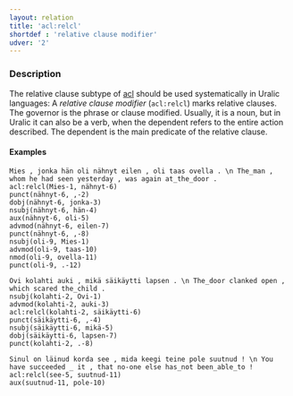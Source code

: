 ```yaml
---
layout: relation
title: 'acl:relcl'
shortdef : 'relative clause modifier'
udver: '2'
---
```


### Description

The relative clause subtype of [acl]() should be used systematically in Uralic
languages: A *relative clause modifier* (`acl:relcl`) marks relative clauses.
The governor is the phrase or clause modified. Usually, it is a noun, but in
Uralic it can also be a verb, when the dependent refers to the entire action
described.  The dependent is the main predicate of the relative clause.


#### Examples

<!-- fname:relcl_NP.pdf -->
~~~ sdparse
Mies , jonka hän oli nähnyt eilen , oli taas ovella . \n The_man , whom he had seen yesterday , was again at_the_door .
acl:relcl(Mies-1, nähnyt-6)
punct(nähnyt-6, ,-2)
dobj(nähnyt-6, jonka-3)
nsubj(nähnyt-6, hän-4)
aux(nähnyt-6, oli-5)
advmod(nähnyt-6, eilen-7)
punct(nähnyt-6, ,-8)
nsubj(oli-9, Mies-1)
advmod(oli-9, taas-10)
nmod(oli-9, ovella-11)
punct(oli-9, .-12)
~~~

<!-- fname:relcl_clause.pdf -->
~~~ sdparse
Ovi kolahti auki , mikä säikäytti lapsen . \n The_door clanked open , which scared the_child .
nsubj(kolahti-2, Ovi-1)
advmod(kolahti-2, auki-3)
acl:relcl(kolahti-2, säikäytti-6)
punct(säikäytti-6, ,-4)
nsubj(säikäytti-6, mikä-5)
dobj(säikäytti-6, lapsen-7)
punct(kolahti-2, .-8)
~~~

<!-- -->
~~~ sdparse
Sinul on läinud korda see , mida keegi teine pole suutnud ! \n You have succeeded _ it , that no-one else has_not been_able_to !
acl:relcl(see-5, suutnud-11)
aux(suutnud-11, pole-10)
~~~

<!-- Interlanguage links updated Út zář 29 20:31:40 CEST 2020 -->
